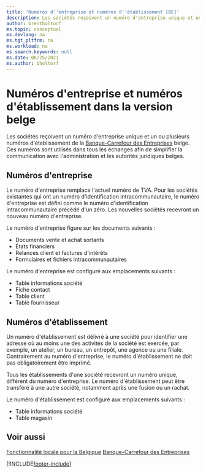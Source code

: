 ```yaml
---
title: 'Numéros d''entreprise et numéros d''établissement [BE]'
description: Les sociétés reçoivent un numéro d'entreprise unique et un ou plusieurs numéros d'établissement de la Banque-Carrefour des Entreprises belge.
author: brentholtorf
ms.topic: conceptual
ms.devlang: na
ms.tgt_pltfrm: na
ms.workload: na
ms.search.keywords: null
ms.date: 06/25/2021
ms.author: bholtorf
---
```

# Numéros d'entreprise et numéros d'établissement dans la version belge

Les sociétés reçoivent un numéro d'entreprise unique et un ou plusieurs numéros d'établissement de la [Banque-Carrefour des Entreprises](https://crossroadsbankenterprises.com/) belge. Ces numéros sont utilisés dans tous les échanges afin de simplifier la communication avec l'administration et les autorités juridiques belges.  

## Numéros d'entreprise

Le numéro d'entreprise remplace l'actuel numéro de TVA. Pour les sociétés existantes qui ont un numéro d'identification intracommunautaire, le numéro d'entreprise est défini comme le numéro d'identification intracommunautaire précédé d'un zéro. Les nouvelles sociétés recevront un nouveau numéro d'entreprise.  

Le numéro d'entreprise figure sur les documents suivants :  

- Documents vente et achat sortants  
- États financiers  
- Relances client et factures d'intérêts  
- Formulaires et fichiers intracommunautaires  

Le numéro d'entreprise est configuré aux emplacements suivants :  

- Table informations société  
- Fiche contact  
- Table client  
- Table fournisseur  

## Numéros d'établissement

Un numéro d'établissement est délivré à une société pour identifier une adresse où au moins une des activités de la société est exercée, par exemple, un atelier, un bureau, un entrepôt, une agence ou une filiale. Contrairement au numéro d'entreprise, le numéro d'établissement ne doit pas obligatoirement être imprimé.  

Tous les établissements d'une société recevront un numéro unique, différent du numéro d'entreprise. Le numéro d'établissement peut être transféré à une autre société, notamment après une fusion ou un rachat.  

Le numéro d'établissement est configuré aux emplacements suivants :  

- Table informations société  
- Table magasin  

## Voir aussi

[Fonctionnalité locale pour la Belgique](belgium-local-functionality.md)
[Banque-Carrefour des Entreprises](https://kruispuntdatabank.be/)  

[!INCLUDE[footer-include](../../includes/footer-banner.md)]